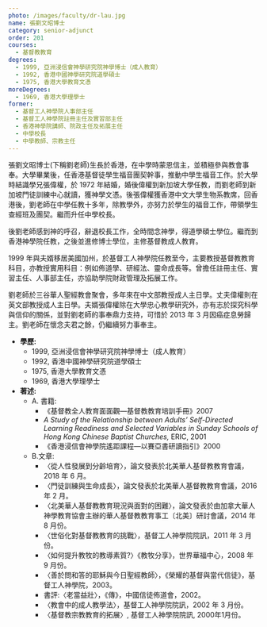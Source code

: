 ```yaml
---
photo: /images/faculty/dr-lau.jpg
name: 張劉文昭博士
category: senior-adjunct
order: 201
courses:
  - 基督教教育
degrees:
  - 1999, 亞洲浸信會神學研究院神學博士（成人教育）
  - 1992, 香港中國神學研究院道學碩士
  - 1975, 香港大學教育文憑
moreDegrees:
  - 1969, 香港大學理學士
former:
  - 基督工人神學院人事部主任
  - 基督工人神學院註冊主任及實習部主任
  - 香港神學院講師、院政主任及拓展主任
  - 中學校長
  - 中學教師、宗教主任
---
```


張劉文昭博士(下稱劉老師)生長於香港，在中學時蒙恩信主，並積極參與教會事奉。大學畢業後，任香港基督徒學生福音團契幹事，推動中學生福音工作。於大學時結識學兄張偉權，於 1972 年結婚，婚後偉權到新加坡大學任教，而劉老師到新加坡門徒訓練中心就讀，獲神學文憑。後張偉權獲香港中文大學生物系教席，回香港後，劉老師在中學任教十多年，除教學外，亦努力於學生的福音工作，帶領學生查經班及團契。繼而升任中學校長。

後劉老師感到神的呼召，辭退校長工作，全時間念神學，得道學碩士學位。繼而到香港神學院任教，之後並進修博士學位，主修基督教成人教育。

1999 年與夫婿移居美國加州，於基督工人神學院任教至今，主要教授基督教教育科目，亦教授實用科目：例如佈道學、研經法、靈命成長等。曾擔任註冊主任、實習主任、人事部主任，亦協助學院財政管理及拓展工作。

劉老師於三谷華人聖經教會聚會，多年來在中文部教授成人主日學。丈夫偉權則在英文部教授成人主日學。夫婿張偉權除在大學忠心教學研究外，亦有志於探究科學與信仰的關係，並對劉老師的事奉鼎力支持，可惜於 2013 年 3 月因癌症息勞歸主。劉老師在懷念夫君之餘，仍繼續努力事奉主。

- **學歷:**
  - 1999, 亞洲浸信會神學研究院神學博士（成人教育）
  - 1992, 香港中國神學研究院道學碩士
  - 1975, 香港大學教育文憑
  - 1969, 香港大學理學士
- **著述:**
  - A. 書籍:
    - 《基督教全人教育面面觀—基督教教育培訓手冊》2007
    - _A Study of the Relationship between Adults’ Self-Directed Learning Readiness and Selected Variables in Sunday Schools of Hong Kong Chinese Baptist Churches,_ ERIC, 2001
    - 《香港浸信會神學院遙距課程—以賽亞書研讀指引》2000
  - B.文章:
    - 〈從人性發展到分齡培育〉，論文發表於北美華人基督教教育會議，2018 年 6 月。
    - 〈門徒訓練與生命成長〉，論文發表於北美華人基督教教育會議，2016 年 2 月。
    - 〈北美華人基督教教育現況與面對的困難〉，論文發表於由加拿大華人神學教育協會主辦的華人基督教教育事工〔北美〕研討會議，2014 年 8 月份。
    - 〈世俗化對基督教教育的挑戰〉，基督工人神學院院訊，2011 年 3 月份。
    - 〈如何提升教牧的教導素質?〉《教牧分享》，世界華福中心，2008 年 9 月份。
    - 〈善於問和答的耶穌與今日聖經教師〉，《榮耀的基督與當代信徒》，基督工人神學院，2003。
    - 書評:〈老當益壯〉，《傳》，中國信徒佈道會，2002。
    - 〈教會中的成人教學法〉，基督工人神學院院訊，2002 年 3 月份。
    - 〈基督教宗教教育的拓展〉, 基督工人神學院院訊, 2000年1月份。
